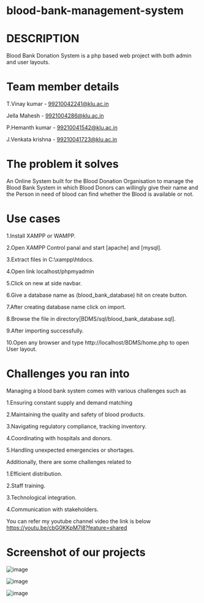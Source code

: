 # blood-bank-management-system


# DESCRIPTION
Blood Bank Donation System is a php based web project with both admin and user layouts.


# Team member details

T.Vinay kumar - 99210042241@klu.ac.in

Jella Mahesh  - 9921004286@klu.ac.in

P.Hemanth kumar - 99210041542@klu.ac.in

J.Venkata krishna - 99210041723@klu.ac.in


# The problem it solves

An Online System built for the Blood Donation Organisation to manage the Blood Bank System in which Blood Donors can willingly give their name and the Person in need of blood can find whether the Blood is available or not.

# Use cases 

1.Install XAMPP or WAMPP.

2.Open XAMPP Control panal and start [apache] and [mysql].

3.Extract files in C:\xampp\htdocs.

4.Open link localhost/phpmyadmin

5.Click on new at side navbar.

6.Give a database name as (blood_bank_database) hit on create button.

7.After creating database name click on import.

8.Browse the file in directory[BDMS/sql/blood_bank_database.sql].

9.After importing successfully.

10.Open any browser and type http://localhost/BDMS/home.php to open User layout.

# Challenges you ran into

Managing a blood bank system comes with various challenges such as 

1.Ensuring constant supply and demand matching

2.Maintaining the quality and safety of blood products.

3.Navigating regulatory compliance, tracking inventory.

4.Coordinating with hospitals and donors.

5.Handling unexpected emergencies or shortages. 

Additionally, there are some challenges related to

1.Efficient distribution.

2.Staff training.

3.Technological integration.

4.Communication with stakeholders.


You can refer my youtube channel video the link is below
https://youtu.be/cbG0KKpM7l8?feature=shared



# Screenshot of our projects
![image](https://github.com/Vinayetl/blood-bank-management-system/assets/163672963/8e819c78-e088-49d7-8fe0-6f0778dbc653)


![image](https://github.com/Vinayetl/blood-bank-management-system/assets/163672963/998f765f-6fc7-4c26-9b94-9d29c32f8851)



![image](https://github.com/Vinayetl/blood-bank-management-system/assets/163672963/5b4142d3-5859-4509-a64f-3f55296f797a)



